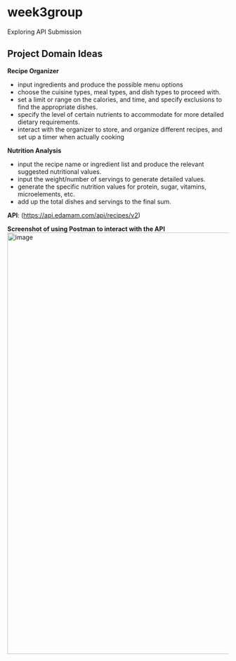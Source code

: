 # week3group
Exploring API Submission 

## Project Domain Ideas
**Recipe Organizer**
- input ingredients and produce the possible menu options
- choose the cuisine types, meal types, and dish types to proceed with.
- set a limit or range on the calories, and time, and specify exclusions to find the appropriate dishes.
- specify the level of certain nutrients to accommodate for more detailed dietary requirements. 
- interact with the organizer to store, and organize different recipes, and set up a timer when actually cooking

**Nutrition Analysis**
- input the recipe name or ingredient list and produce the relevant suggested nutritional values. 
- input the weight/number of servings to generate detailed values.
- generate the specific nutrition values for protein, sugar, vitamins, microelements, etc.
- add up the total dishes and servings to the final sum.

**API**: (https://api.edamam.com/api/recipes/v2)

**Screenshot of using Postman to interact with the API**
<img width="958" alt="image" src="https://github.com/AfraAd/week3group/assets/128275390/c069ba18-d560-4997-8201-0e02671206b0">


